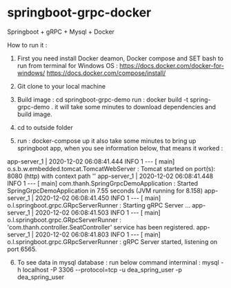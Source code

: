 # springboot-grpc-docker
Springboot + gRPC + Mysql + Docker

How to run it :

1. First you need install Docker deamon, Docker compose and SET bash to run from terminal
 for Windows OS : 
  https://docs.docker.com/docker-for-windows/
  https://docs.docker.com/compose/install/
 
2. Git clone to your local machine
3. Build image :
 cd springboot-grpc-demo
 run : docker build -t spring-grpc-demo .
 it will take some minutes to download dependencies and build image.
4. cd to outside folder
5. run :  docker-compose up
 it also take some minutes to bring up springboot app, when you see information below, that means it worked : 
 
 app-server_1  | 2020-12-02 06:08:41.444  INFO 1 --- [           main] o.s.b.w.embedded.tomcat.TomcatWebServer  : Tomcat started on port(s): 8080 (http) with context path ''
app-server_1  | 2020-12-02 06:08:41.448  INFO 1 --- [           main] com.thanh.SpringGrpcDemoApplication      : Started SpringGrpcDemoApplication in 7.55 seconds (JVM running for 8.158)
app-server_1  | 2020-12-02 06:08:41.450  INFO 1 --- [           main] o.l.springboot.grpc.GRpcServerRunner     : Starting gRPC Server ...
app-server_1  | 2020-12-02 06:08:41.503  INFO 1 --- [           main] o.l.springboot.grpc.GRpcServerRunner     : 'com.thanh.controller.SeatController' service has been registered.
app-server_1  | 2020-12-02 06:08:41.803  INFO 1 --- [           main] o.l.springboot.grpc.GRpcServerRunner     : gRPC Server started, listening on port 6565.

6. To see data in mysql database :
run below command interminal :
mysql -h localhost -P 3306 --protocol=tcp -u dea_spring_user -p dea_spring_user

 
 
 
  
